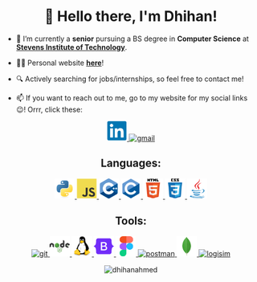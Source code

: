<h1 align='center'>🤖 Hello there, I'm Dhihan!</h1>

<ul>
  <li><p>🌱 I’m currently a <strong>senior</strong> pursuing a BS degree in <strong>Computer Science</strong> at <a href="https://www.stevens.edu/" target="_blank"><strong>Stevens Institute of Technology</strong></a>.</p></li>
  <li><p>️🧍‍♂  Personal website <a href="https://dhihan.com/" target="_blank"><strong>here</strong></a>!</p></li>
  <li><p>🔍 Actively searching for jobs/internships, so feel free to contact me! </p></li>
  <li><p>📫 If you want to reach out to me, go to my website for my social links 😉! Orrr, click these:</p>
  </li>
</ul>

<p align="center">
<a href="https://www.linkedin.com/in/dhihanahmed/" target="_blank"> 
<img src="https://raw.githubusercontent.com/devicons/devicon/master/icons/linkedin/linkedin-original.svg" alt="linkedin" width="40" height="40"/> </a>
<a href="mailto:dahmed0421@gmail.com" target="_blank"> 
<img src="https://img.icons8.com/color/48/000000/gmail-new.png" alt="gmail" width="40" height="40"/> </a>
</p>

<h2 align="center">Languages:</h2>
<p align="center"> 
<a href="https://www.python.org" target="_blank" rel="noreferrer"> 
<img src="https://raw.githubusercontent.com/devicons/devicon/master/icons/python/python-original.svg" alt="python" width="40" height="40"/> </a>
<a href="https://developer.mozilla.org/en-US/docs/Web/JavaScript" target="_blank" rel="noreferrer">
<img src="https://raw.githubusercontent.com/devicons/devicon/master/icons/javascript/javascript-original.svg" alt="javascript" width="40" height="40"/> </a> 
<a href="https://cplusplus.com/" target="_blank" rel="noreferrer">
<img src="https://raw.githubusercontent.com/devicons/devicon/master/icons/cplusplus/cplusplus-original.svg" alt="cplusplus" width="40" height="40"/> </a>
<a href="https://devdocs.io/c/" target="_blank" rel="noreferrer">
<img src="https://raw.githubusercontent.com/devicons/devicon/master/icons/c/c-original.svg" alt="c" width="40" height="40"/> </a>
<a href="https://developer.mozilla.org/en-US/docs/Web/HTML" target="_blank" rel="noreferrer"> 
<img src="https://raw.githubusercontent.com/devicons/devicon/master/icons/html5/html5-original-wordmark.svg" alt="html5" width="40" height="40"/> </a>
<a href="https://developer.mozilla.org/en-US/docs/Web/CSS" target="_blank" rel="noreferrer">
<img src="https://raw.githubusercontent.com/devicons/devicon/master/icons/css3/css3-original-wordmark.svg" alt="css3" width="40" height="40"/> </a>
<a href="https://developer.mozilla.org/en-US/docs/Glossary/Java" target="_blank" rel="noreferrer">
<img src="https://raw.githubusercontent.com/devicons/devicon/master/icons/java/java-original.svg" alt="java" width="40" height="40"/> </a>
</p>

<h2 align="center">Tools:</h2>
<p align="center"> 
<a href="https://git-scm.com/" target="_blank" rel="noreferrer">
<img src="https://www.vectorlogo.zone/logos/git-scm/git-scm-icon.svg" alt="git" width="40" height="40"/> </a>
<a href="https://nodejs.org" target="_blank" rel="noreferrer"> 
<img src="https://raw.githubusercontent.com/devicons/devicon/master/icons/nodejs/nodejs-original-wordmark.svg" alt="nodejs" width="40" height="40"/> </a>
<a href="https://www.linux.org/" target="_blank" rel="noreferrer"> 
<img src="https://raw.githubusercontent.com/devicons/devicon/master/icons/linux/linux-original.svg" alt="linux" width="40" height="40"/> </a>
<a href="https://getbootstrap.com/" target="_blank" rel="noreferrer"> 
<img src="https://raw.githubusercontent.com/devicons/devicon/master/icons/bootstrap/bootstrap-plain.svg" alt="bootstrap" width="40" height="40"/> </a>
<a href="https://www.figma.com/" target="_blank" rel="noreferrer"> 
<img src="https://raw.githubusercontent.com/devicons/devicon/master/icons/figma/figma-original.svg" alt="figma" width="40" height="40"/> </a>
<a href="https://postman.com" target="_blank" rel="noreferrer"> 
<img src="https://www.vectorlogo.zone/logos/getpostman/getpostman-icon.svg" alt="postman" width="40" height="40"/> </a>
<a href="https://www.mongodb.com/" target="_blank" rel="noreferrer"> 
<img src="https://raw.githubusercontent.com/devicons/devicon/master/icons/mongodb/mongodb-original.svg" alt="figma" width="40" height="40"/> </a>
<a href="http://www.cburch.com/logisim/" target="_blank" rel="noreferrer"> 
<img src="https://img.shields.io/badge/Logisim-005571?style=for-the-badge&logo=cogs&logoColor=white" alt="logisim" width="40" height="40"/> </a>
</p>

<p align="center"><img align="center" src="https://github-readme-stats.vercel.app/api/top-langs?username=dhihana&show_icons=true&theme=dark&locale=en&layout=compact" alt="dhihanahmed" /></p>
